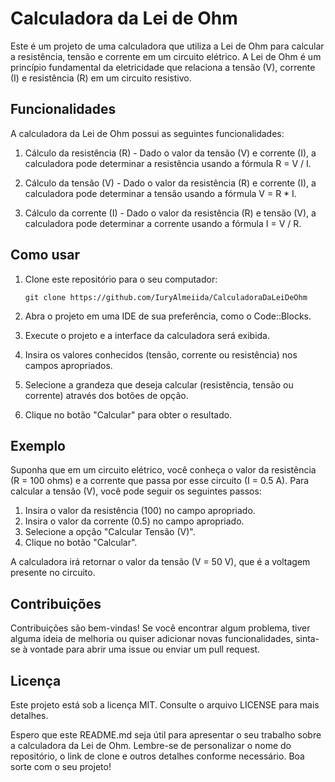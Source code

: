 # Calculadora da Lei de Ohm

Este é um projeto de uma calculadora que utiliza a Lei de Ohm para calcular a resistência, tensão e corrente em um circuito elétrico. A Lei de Ohm é um princípio fundamental da eletricidade que relaciona a tensão (V), corrente (I) e resistência (R) em um circuito resistivo.

## Funcionalidades

A calculadora da Lei de Ohm possui as seguintes funcionalidades:

1. Cálculo da resistência (R) - Dado o valor da tensão (V) e corrente (I), a calculadora pode determinar a resistência usando a fórmula R = V / I.

2. Cálculo da tensão (V) - Dado o valor da resistência (R) e corrente (I), a calculadora pode determinar a tensão usando a fórmula V = R * I.

3. Cálculo da corrente (I) - Dado o valor da resistência (R) e tensão (V), a calculadora pode determinar a corrente usando a fórmula I = V / R.

## Como usar

1. Clone este repositório para o seu computador:

   ```
   git clone https://github.com/IuryAlmeiida/CalculadoraDaLeiDeOhm
   ```

2. Abra o projeto em uma IDE de sua preferência, como o Code::Blocks.

3. Execute o projeto e a interface da calculadora será exibida.

4. Insira os valores conhecidos (tensão, corrente ou resistência) nos campos apropriados.

5. Selecione a grandeza que deseja calcular (resistência, tensão ou corrente) através dos botões de opção.

6. Clique no botão "Calcular" para obter o resultado.

## Exemplo

Suponha que em um circuito elétrico, você conheça o valor da resistência (R = 100 ohms) e a corrente que passa por esse circuito (I = 0.5 A). Para calcular a tensão (V), você pode seguir os seguintes passos:

1. Insira o valor da resistência (100) no campo apropriado.
2. Insira o valor da corrente (0.5) no campo apropriado.
3. Selecione a opção "Calcular Tensão (V)".
4. Clique no botão "Calcular".

A calculadora irá retornar o valor da tensão (V = 50 V), que é a voltagem presente no circuito.

## Contribuições

Contribuições são bem-vindas! Se você encontrar algum problema, tiver alguma ideia de melhoria ou quiser adicionar novas funcionalidades, sinta-se à vontade para abrir uma issue ou enviar um pull request.

## Licença

Este projeto está sob a licença MIT. Consulte o arquivo LICENSE para mais detalhes.

Espero que este README.md seja útil para apresentar o seu trabalho sobre a calculadora da Lei de Ohm. Lembre-se de personalizar o nome do repositório, o link de clone e outros detalhes conforme necessário. Boa sorte com o seu projeto!
